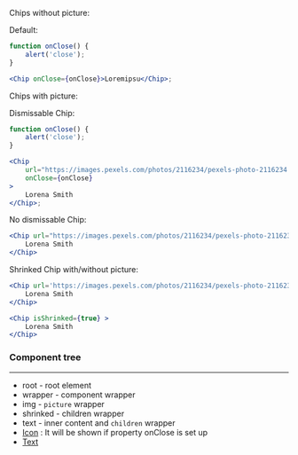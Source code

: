 Chips without picture:

Default:

```jsx
function onClose() {
    alert('close');
}

<Chip onClose={onClose}>Loremipsu</Chip>;
```

Chips with picture:

Dismissable Chip:

```jsx
function onClose() {
    alert('close');
}

<Chip
    url="https://images.pexels.com/photos/2116234/pexels-photo-2116234.jpeg?auto=compress&cs=tinysrgb&dpr=1&w=500"
    onClose={onClose}
>
    Lorena Smith
</Chip>;
```

No dismissable Chip:

```jsx
<Chip url="https://images.pexels.com/photos/2116234/pexels-photo-2116234.jpeg?auto=compress&cs=tinysrgb&dpr=1&w=500">
    Lorena Smith
</Chip>
```

Shrinked Chip with/without picture:

```jsx
<Chip url='https://images.pexels.com/photos/2116234/pexels-photo-2116234.jpeg?auto=compress&cs=tinysrgb&dpr=1&w=500' isShrinked={true} >
    Lorena Smith
</Chip>

<Chip isShrinked={true} >
    Lorena Smith
</Chip>
```

### Component tree

---

-   root - root element
-   wrapper - component wrapper
-   img - `picture` wrapper
-   shrinked - children wrapper
-   text - inner content and `children` wrapper
-   [Icon](#/General?id=icon) : It will be shown if property onClose is set up
-   [Text](#/typography/Text)
